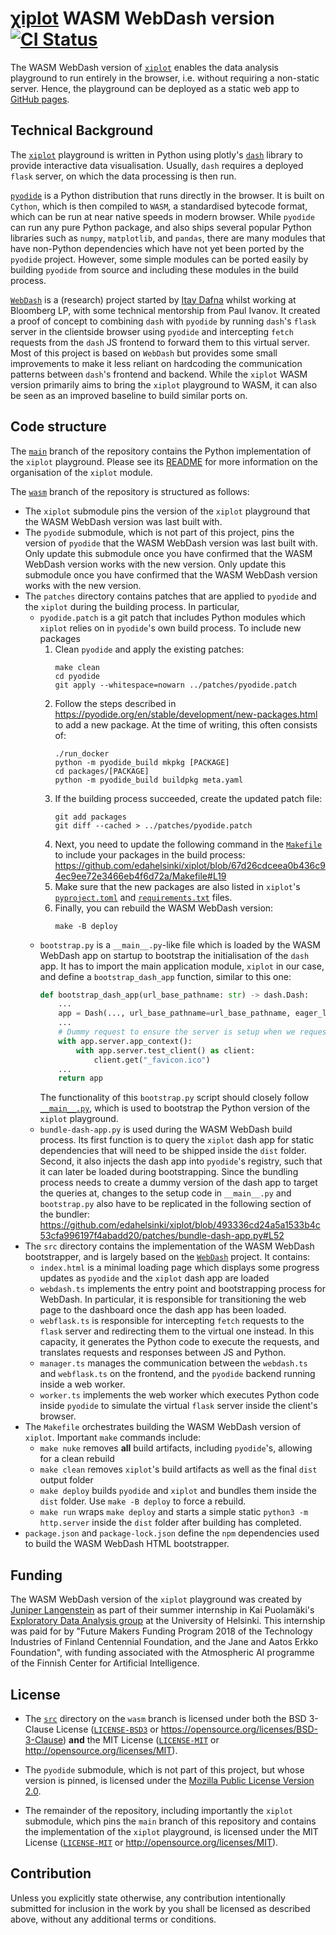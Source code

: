 # [&chi;iplot](https://github.com/edahelsinki/xiplot) WASM WebDash version &emsp; [![CI Status]][workflow]

[CI Status]: https://img.shields.io/github/checks-status/edahelsinki/xiplot/wasm?label=gh-pages
[workflow]: https://github.com/edahelsinki/xiplot/actions/workflows/gh-pages.yaml?query=branch%3Awasm

The WASM WebDash version of [`xiplot`](https://github.com/edahelsinki/xiplot) enables the data analysis playground to run entirely in the browser, i.e. without requiring a non-static server. Hence, the playground can be deployed as a static web app to [GitHub pages](https://www.edahelsinki.fi/xiplot).

## Technical Background

The [`xiplot`](https://github.com/edahelsinki/xiplot) playground is written in Python using plotly's [`dash`](https://github.com/plotly/dash) library to provide interactive data visualisation. Usually, `dash` requires a deployed `flask` server, on which the data processing is then run.

[`pyodide`](https://github.com/pyodide/pyodide) is a Python distribution that runs directly in the browser. It is built on `Cython`, which is then compiled to `WASM`, a standardised bytecode format, which can be run at near native speeds in modern browser. While `pyodide` can run any pure Python package, and also ships several popular Python libraries such as `numpy`, `matplotlib`, and `pandas`, there are many modules that have non-Python dependencies which have not yet been ported by the `pyodide` project. However, some simple modules can be ported easily by building `pyodide` from source and including these modules in the build process.

[`WebDash`](https://github.com/ibdafna/webdash) is a (research) project started by [Itay Dafna](https://github.com/ibdafna) whilst working at Bloomberg LP, with some technical mentorship from Paul Ivanov. It created a proof of concept to combining `dash` with `pyodide` by running `dash`'s `flask` server in the clientside browser using `pyodide` and intercepting `fetch` requests from the `dash` JS frontend to forward them to this virtual server. Most of this project is based on `WebDash` but provides some small improvements to make it less reliant on hardcoding the communication patterns between `dash`'s frontend and backend. While the `xiplot` WASM version primarily aims to bring the `xiplot` playground to WASM, it can also be seen as an improved baseline to build similar ports on.

## Code structure

The [`main`](https://github.com/edahelsinki/xiplot/tree/main) branch of the repository contains the Python implementation of the `xiplot` playground. Please see its [README](https://github.com/edahelsinki/xiplot/blob/main/README.md) for more information on the organisation of the `xiplot` module.

The [`wasm`](https://github.com/edahelsinki/xiplot/tree/wasm) branch of the repository is structured as follows:
* The `xiplot` submodule pins the version of the `xiplot` playground that the WASM WebDash version was last built with.
* The `pyodide` submodule, which is not part of this project, pins the version of `pyodide` that the WASM WebDash version was last built with. Only update this submodule once you have confirmed that the WASM WebDash version works with the new version. Only update this submodule once you have confirmed that the WASM WebDash version works with the new version.
* The `patches` directory contains patches that are applied to `pyodide` and the `xiplot` during the building process. In particular,
  * `pyodide.patch` is a git patch that includes Python modules which `xiplot` relies on in `pyodide`'s own build process. To include new packages
    1. Clean `pyodide` and apply the existing patches:
       ```shell
       make clean
       cd pyodide
       git apply --whitespace=nowarn ../patches/pyodide.patch
       ```
    2. Follow the steps described in https://pyodide.org/en/stable/development/new-packages.html to add a new package. At the time of writing, this often consists of:
       ```shell
       ./run_docker
       python -m pyodide_build mkpkg [PACKAGE]
       cd packages/[PACKAGE]
       python -m pyodide_build buildpkg meta.yaml
       ```
    3. If the building process succeeded, create the updated patch file:
       ```shell
       git add packages
       git diff --cached > ../patches/pyodide.patch
       ```
    4. Next, you need to update the following command in the [`Makefile`](Makefile) to include your packages in the build process:
       https://github.com/edahelsinki/xiplot/blob/67d26cdceea0b436c94ec9ee72e3466eb4f6d72a/Makefile#L19
    5. Make sure that the new packages are also listed in `xiplot`'s [`pyproject.toml`](https://github.com/edahelsinki/xiplot/blob/main/pyproject.toml) and [`requirements.txt`](https://github.com/edahelsinki/xiplot/blob/main/requirements.txt) files.
    6. Finally, you can rebuild the WASM WebDash version:
       ```shell
       make -B deploy
       ```
  * `bootstrap.py` is a `__main__.py`-like file which is loaded by the WASM WebDash app on startup to bootstrap the initialisation of the `dash` app. It has to import the main application module, `xiplot` in our case, and define a `bootstrap_dash_app` function, similar to this one:
    ```python
    def bootstrap_dash_app(url_base_pathname: str) -> dash.Dash:
        ...
        app = Dash(..., url_base_pathname=url_base_pathname, eager_loading=True, ...)
        ...
        # Dummy request to ensure the server is setup when we request the index
        with app.server.app_context():
            with app.server.test_client() as client:
                client.get("_favicon.ico")
        ...
        return app
    ```
    The functionality of this `bootstrap.py` script should closely follow [`__main__.py`](https://github.com/edahelsinki/xiplot/blob/main/xiplot/__main__.py), which is used to bootstrap the Python version of the `xiplot` playground.
  * `bundle-dash-app.py` is used during the WASM WebDash build process. Its first function is to query the `xiplot` dash app for static dependencies that will need to be shipped inside the `dist` folder. Second, it also injects the dash app into `pyodide`'s registry, such that it can later be loaded during bootstrapping. Since the bundling process needs to create a dummy version of the dash app to target the queries at, changes to the setup code in `__main__.py` and `bootstrap.py` also have to be replicated in the following section of the bundler:
  https://github.com/edahelsinki/xiplot/blob/493336cd24a5a1533b4c53cfa996197f4abadd20/patches/bundle-dash-app.py#L52
* The `src` directory contains the implementation of the WASM WebDash bootstrapper, and is largely based on the [`WebDash`](https://github.com/ibdafna/webdash) project. It contains:
  * `index.html` is a minimal loading page which displays some progress updates as `pyodide` and the `xiplot` dash app are loaded
  * `webdash.ts` implements the entry point and bootstrapping process for WebDash. In particular, it is responsible for transitioning the web page to the dashboard once the dash app has been loaded.
  * `webflask.ts` is responsible for intercepting `fetch` requests to the `flask` server and redirecting them to the virtual one instead. In this capacity, it generates the Python code to execute the requests, and translates requests and responses between JS and Python.
  * `manager.ts` manages the communication between the `webdash.ts` and `webflask.ts` on the frontend, and the `pyodide` backend running inside a web worker.
  * `worker.ts` implements the web worker which executes Python code inside `pyodide` to simulate the virtual `flask` server inside the client's browser.
* The `Makefile` orchestrates building the WASM WebDash version of `xiplot`. Important `make` commands include:
  * `make nuke` removes **all** build artifacts, including `pyodide`'s, allowing for a clean rebuild
  * `make clean` removes `xiplot`'s build artifacts as well as the final `dist` output folder
  * `make deploy` builds `pyodide` and `xiplot` and bundles them inside the `dist` folder. Use `make -B deploy` to force a rebuild.
  * `make run` wraps `make deploy` and starts a simple static `python3 -m http.server` inside the `dist` folder after building has completed.
* `package.json` and `package-lock.json` define the `npm` dependencies used to build the WASM WebDash HTML bootstrapper.

## Funding

The WASM WebDash version of the `xiplot` playground was created by [Juniper Langenstein](https://github.com/MomoLangenstein) as part of their summer internship in Kai Puolamäki's [Exploratory Data Analysis group](https://github.com/edahelsinki) at the University of Helsinki. This internship was paid for by "Future Makers Funding Program 2018 of the Technology Industries of Finland Centennial Foundation, and the Jane and Aatos Erkko Foundation", with funding associated with the Atmospheric AI programme of the Finnish Center for Artificial Intelligence.

## License

* The [`src`](src) directory on the `wasm` branch is licensed under both the BSD 3-Clause License ([`LICENSE-BSD3`](LICENSE-BSD3) or https://opensource.org/licenses/BSD-3-Clause) **and** the MIT License ([`LICENSE-MIT`](LICENSE-MIT) or http://opensource.org/licenses/MIT).

* The `pyodide` submodule, which is not part of this project, but whose version is pinned, is licensed under the [Mozilla Public License Version 2.0](https://choosealicense.com/licenses/mpl-2.0/).

* The remainder of the repository, including importantly the `xiplot` submodule, which pins the `main` branch of this repository and contains the implementation of the `xiplot` playground, is licensed under the MIT License ([`LICENSE-MIT`](LICENSE-MIT) or http://opensource.org/licenses/MIT).

## Contribution

Unless you explicitly state otherwise, any contribution intentionally submitted for inclusion in the work by you shall be licensed as described above, without any additional terms or conditions.
